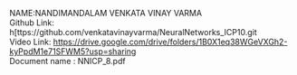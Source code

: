 NAME:NANDIMANDALAM VENKATA VINAY VARMA \
Github Link: h[ttps://github.com/venkatavinayvarma/NeuralNetworks_ICP10.git\
Video Link: https://drive.google.com/drive/folders/1B0X1eq38WGeVXGh2-kyPpdM1e71SFWM5?usp=sharing \
Document name : NNICP_8.pdf 
